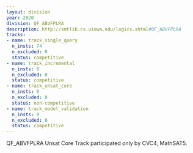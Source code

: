 ```yaml
---
layout: division
year: 2020
division: QF_ABVFPLRA
description: http://smtlib.cs.uiowa.edu/logics.shtml#QF_ABVFPLRA
tracks:
- name: track_single_query
  n_insts: 74
  n_excluded: 0
  status: competitive
- name: track_incremental
  n_insts: 0
  n_excluded: 0
  status: competitive
- name: track_unsat_core
  n_insts: 0
  n_excluded: 0
  status: non-competitive
- name: track_model_validation
  n_insts: 0
  n_excluded: 0
  status: competitive
---
```

QF_ABVFPLRA Unsat Core Track participated only by CVC4, MathSAT5.
